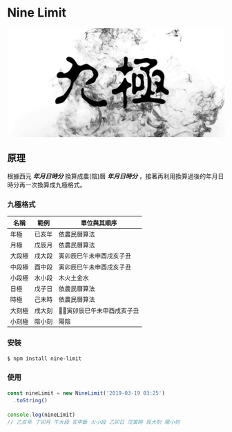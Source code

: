 # Nine Limit

![九極](/public/assets/nine-limit.png)

## 原理

根據西元 ***年月日時分*** 換算成農(陰)曆 ***年月日時分*** ，接著再利用換算過後的年月日時分再一次換算成九極格式。

### 九極格式

| 名稱   | 範例  |   單位與其順序 |
|-------|---------|--------------|
| 年極   | 已亥年  |   依農民曆算法  |
| 月極   | 戊辰月  |  依農民曆算法  |
| 大段極  | 戌大段  |  寅卯辰巳午未申酉戌亥子丑  |
| 中段極  | 酉中段  |  寅卯辰巳午未申酉戌亥子丑  |
| 小段極  | 水小段  |  木火土金水  |
| 日極    | 戊子日  |  依農民曆算法  |
| 時極    | 己未時  |  依農民曆算法  |
| 大刻極  | 戌大刻  |  寅卯辰巳午未申酉戌亥子丑  |
| 小刻極  | 陰小刻  |  陽陰  |

### 安裝

```bash
$ npm install nine-limit
```

### 使用

```javascript
const nineLimit = new NineLimit('2019-03-19 03:25')
  .toString()

console.log(nineLimit)
// 乙亥年 丁卯月 午大段 亥中斷 火小段 乙卯日 戊寅時 辰大刻 陽小刻
```
